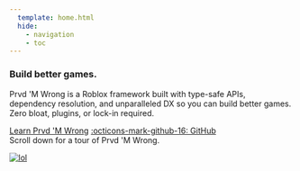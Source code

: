 ```yaml
---
  template: home.html
  hide:
    - navigation
    - toc
---
```


<section class="prvdmwrong-home" markdown>

<section class="prvdmwrong-home-hero" markdown>

<h1>Build better games.</h1>

<p>
Prvd 'M Wrong is a Roblox framework built with type-safe APIs, dependency
resolution, and unparalleled DX so you can build better games. Zero bloat,
plugins, or lock-in required.
</p>

<nav markdown>
<a href="./learn">Learn Prvd 'M Wrong</a>
<a href="https://github.com/prvdmwrong/prvdmwrong/tree/0.2" markdown>:octicons-mark-github-16: GitHub</a>
</nav>

<span style="height: 2.5rem"/>

</section>

<aside class="prvdmwrong-home-scrolldown">
Scroll down for a tour of Prvd 'M Wrong.
</aside>

<section class="prvdmwrong-home-belowfold" markdown>

[![lol](https://img.youtube.com/vi/B9synWjqBn8/0.jpg)](https://www.youtube.com/watch?v=B9synWjqBn8)

</section>

</section>
